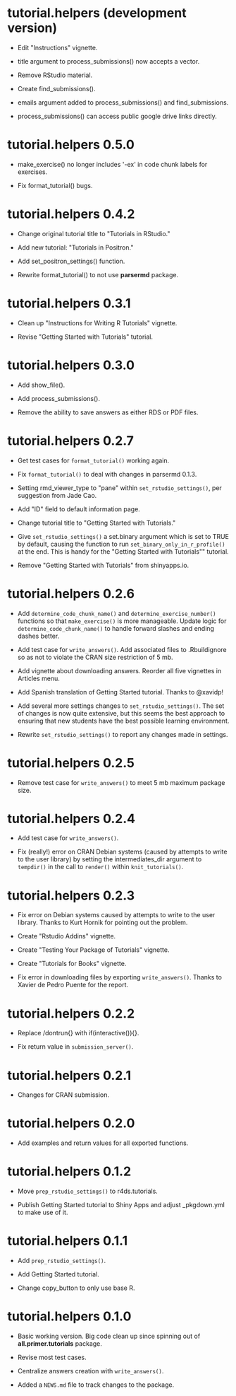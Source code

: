 # tutorial.helpers (development version)

* Edit "Instructions" vignette.

* title argument to process_submissions() now accepts a vector.

* Remove RStudio material.

* Create find_submissions().

* emails argument added to process_submissions() and find_submissions.

* process_submissions() can access public google drive links directly.

# tutorial.helpers 0.5.0

* make_exercise() no longer includes '-ex' in code chunk labels for exercises.

* Fix format_tutorial() bugs.

# tutorial.helpers 0.4.2

* Change original tutorial title to "Tutorials in RStudio."

* Add new tutorial: "Tutorials in Positron."

* Add set_positron_settings() function.

* Rewrite format_tutorial() to not use **parsermd** package.

# tutorial.helpers 0.3.1

* Clean up "Instructions for Writing R Tutorials" vignette.

* Revise "Getting Started with Tutorials" tutorial.

# tutorial.helpers 0.3.0

* Add show_file().

* Add process_submissions().

* Remove the ability to save answers as either RDS or PDF files.

# tutorial.helpers 0.2.7

* Get test cases for `format_tutorial()` working again.

* Fix `format_tutorial()` to deal with changes in parsermd 0.1.3.

* Setting rmd_viewer_type to "pane" within `set_rstudio_settings()`, per suggestion from Jade Cao. 

* Add "ID" field to default information page.

* Change tutorial title to "Getting Started with Tutorials."

* Give `set_rstudio_settings()` a set.binary argument which is set to TRUE by default, causing the function to run `set_binary_only_in_r_profile()` at the end. This is handy for the "Getting Started with Tutorials"" tutorial. 

* Remove "Getting Started with Tutorials" from shinyapps.io.

# tutorial.helpers 0.2.6

* Add `determine_code_chunk_name()` and `determine_exercise_number()` functions so that `make_exercise()` is more manageable. Update logic for `determine_code_chunk_name()` to handle forward slashes and ending dashes better.

* Add test case for `write_answers()`. Add associated files to .Rbuildignore so as not to violate the CRAN size restriction of 5 mb.

* Add vignette about downloading answers. Reorder all five vignettes in Articles menu.

* Add Spanish translation of Getting Started tutorial. Thanks to @xavidp!

* Add several more settings changes to `set_rstudio_settings()`. The set of changes is now quite extensive, but this seems the best approach to ensuring that new students have the best possible learning environment.

* Rewrite `set_rstudio_settings()` to report any changes made in settings.

# tutorial.helpers 0.2.5

* Remove test case for `write_answers()` to meet 5 mb maximum package size.

# tutorial.helpers 0.2.4

* Add test case for `write_answers()`.

* Fix (really!) error on CRAN Debian systems (caused by attempts to write to the user library) by setting the intermediates_dir argument to `tempdir()` in the call to `render()` within `knit_tutorials()`.

# tutorial.helpers 0.2.3

* Fix error on Debian systems caused by attempts to write to the user library. Thanks to Kurt Hornik for pointing out the problem.

* Create "Rstudio Addins" vignette.

* Create "Testing Your Package of Tutorials" vignette.

* Create "Tutorials for Books" vignette.

* Fix error in downloading files by exporting `write_answers()`. Thanks to Xavier de Pedro Puente for the report.

# tutorial.helpers 0.2.2

* Replace /dontrun{} with if(interactive()){}.

* Fix return value in `submission_server()`.

# tutorial.helpers 0.2.1

* Changes for CRAN submission.

# tutorial.helpers 0.2.0

* Add examples and return values for all exported functions.

# tutorial.helpers 0.1.2

* Move `prep_rstudio_settings()` to r4ds.tutorials.

* Publish Getting Started tutorial to Shiny Apps and adjust \_pkgdown.yml to make use of it.

# tutorial.helpers 0.1.1

* Add `prep_rstudio_settings()`.

* Add Getting Started tutorial.

* Change copy_button to only use base R.

# tutorial.helpers 0.1.0

* Basic working version. Big code clean up since spinning out of **all.primer.tutorials** package.

* Revise most test cases.

* Centralize answers creation with `write_answers()`.

* Added a `NEWS.md` file to track changes to the package.
